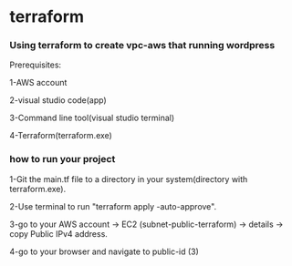 
# terraform

<h3>Using terraform to create vpc-aws that running wordpress </h3>



Prerequisites:  

1-AWS account

2-visual studio code(app)

3-Command line tool(visual studio terminal)

4-Terraform(terraform.exe)





<h3>how to run your project</h3>


1-Git the main.tf file to a directory in your system(directory with terraform.exe).


2-Use terminal to run "terraform apply -auto-approve".


3-go to your AWS account -> EC2 (subnet-public-terraform) ->  details -> copy Public IPv4 address.


4-go to your browser and navigate to public-id (3) 









